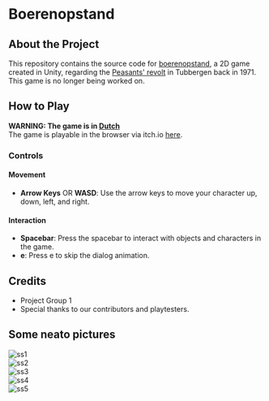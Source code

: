 # Boerenopstand

## About the Project

This repository contains the source code for [boerenopstand](https://boerenopstand.itch.io/boerenopstand), a 2D game created in Unity, regarding the [Peasants' revolt](https://nl.wikipedia.org/wiki/Boerenopstand_(1971)) in Tubbergen back in 1971. This game is no longer being worked on.


## How to Play
**WARNING: The game is in [Dutch](https://en.wikipedia.org/wiki/Dutch_language)**  
The game is playable in the browser via itch.io [here](https://boerenopstand.itch.io/boerenopstand).

### Controls

#### Movement
- **Arrow Keys** OR **WASD**: Use the arrow keys to move your character up, down, left, and right.

#### Interaction
- **Spacebar**: Press the spacebar to interact with objects and characters in the game.
- **e**: Press e to skip the dialog animation.

## Credits
- Project Group 1
- Special thanks to our contributors and playtesters.


## Some neato pictures
![ss1](https://i.imgur.com/ez1ODpV.jpg)  
![ss2](https://i.imgur.com/56yWwX2.jpg)  
![ss3](https://imgur.com/q4dRbnK.jpg)  
![ss4](https://imgur.com/sfVLE9O.jpg)  
![ss5](https://imgur.com/z6jnYOz.png)  
